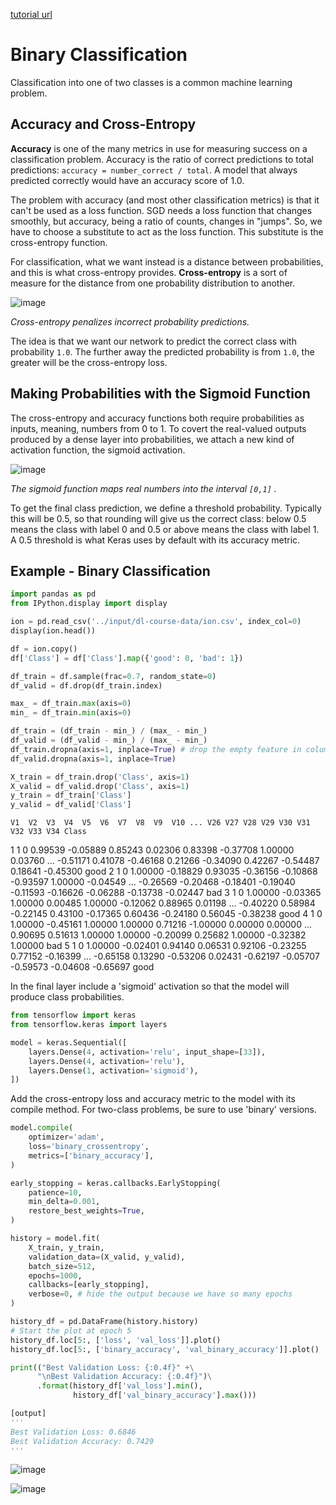 [tutorial url](https://www.kaggle.com/ryanholbrook/binary-classification)

# Binary Classification

Classification into one of two classes is a common machine learning problem.

## Accuracy and Cross-Entropy

**Accuracy** is one of the many metrics in use for measuring success on a classification problem. Accuracy is the ratio of correct predictions to total predictions: ```accuracy = number_correct / total```. A model that always predicted correctly would have an accuracy score of 1.0. 

The problem with accuracy (and most other classification metrics) is that it can't be used as a loss function. SGD needs a loss function that changes smoothly, but accuracy, being a ratio of counts, changes in "jumps". So, we have to choose a substitute to act as the loss function. This substitute is the cross-entropy function.

For classification, what we want instead is a distance between probabilities, and this is what cross-entropy provides. **Cross-entropy** is a sort of measure for the distance from one probability distribution to another.

![image](https://user-images.githubusercontent.com/74973306/104878975-46a83400-59a0-11eb-877d-759f20814961.png)

*Cross-entropy penalizes incorrect probability predictions.*

The idea is that we want our network to predict the correct class with probability ```1.0```. The further away the predicted probability is from ```1.0```, the greater will be the cross-entropy loss.

## Making Probabilities with the Sigmoid Function

The cross-entropy and accuracy functions both require probabilities as inputs, meaning, numbers from 0 to 1. To covert the real-valued outputs produced by a dense layer into probabilities, we attach a new kind of activation function, the sigmoid activation.

![image](https://user-images.githubusercontent.com/74973306/104879427-2fb61180-59a1-11eb-97ad-b0783789a412.png)

*The sigmoid function maps real numbers into the interval  ```[0,1]``` .*

To get the final class prediction, we define a threshold probability. Typically this will be 0.5, so that rounding will give us the correct class: below 0.5 means the class with label 0 and 0.5 or above means the class with label 1. A 0.5 threshold is what Keras uses by default with its accuracy metric.

## Example - Binary Classification

```python
import pandas as pd
from IPython.display import display

ion = pd.read_csv('../input/dl-course-data/ion.csv', index_col=0)
display(ion.head())

df = ion.copy()
df['Class'] = df['Class'].map({'good': 0, 'bad': 1})

df_train = df.sample(frac=0.7, random_state=0)
df_valid = df.drop(df_train.index)

max_ = df_train.max(axis=0)
min_ = df_train.min(axis=0)

df_train = (df_train - min_) / (max_ - min_)
df_valid = (df_valid - min_) / (max_ - min_)
df_train.dropna(axis=1, inplace=True) # drop the empty feature in column 2
df_valid.dropna(axis=1, inplace=True)

X_train = df_train.drop('Class', axis=1)
X_valid = df_valid.drop('Class', axis=1)
y_train = df_train['Class']
y_valid = df_valid['Class']
```

	V1	V2	V3	V4	V5	V6	V7	V8	V9	V10	...	V26	V27	V28	V29	V30	V31	V32	V33	V34	Class
1	1	0	0.99539	-0.05889	0.85243	0.02306	0.83398	-0.37708	1.00000	0.03760	...	-0.51171	0.41078	-0.46168	0.21266	-0.34090	0.42267	-0.54487	0.18641	-0.45300	good
2	1	0	1.00000	-0.18829	0.93035	-0.36156	-0.10868	-0.93597	1.00000	-0.04549	...	-0.26569	-0.20468	-0.18401	-0.19040	-0.11593	-0.16626	-0.06288	-0.13738	-0.02447	bad
3	1	0	1.00000	-0.03365	1.00000	0.00485	1.00000	-0.12062	0.88965	0.01198	...	-0.40220	0.58984	-0.22145	0.43100	-0.17365	0.60436	-0.24180	0.56045	-0.38238	good
4	1	0	1.00000	-0.45161	1.00000	1.00000	0.71216	-1.00000	0.00000	0.00000	...	0.90695	0.51613	1.00000	1.00000	-0.20099	0.25682	1.00000	-0.32382	1.00000	bad
5	1	0	1.00000	-0.02401	0.94140	0.06531	0.92106	-0.23255	0.77152	-0.16399	...	-0.65158	0.13290	-0.53206	0.02431	-0.62197	-0.05707	-0.59573	-0.04608	-0.65697	good

In the final layer include a 'sigmoid' activation so that the model will produce class probabilities.

```python
from tensorflow import keras
from tensorflow.keras import layers

model = keras.Sequential([
    layers.Dense(4, activation='relu', input_shape=[33]),
    layers.Dense(4, activation='relu'),    
    layers.Dense(1, activation='sigmoid'),
])
```

Add the cross-entropy loss and accuracy metric to the model with its compile method. For two-class problems, be sure to use 'binary' versions. 

```python
model.compile(
    optimizer='adam',
    loss='binary_crossentropy',
    metrics=['binary_accuracy'],
)
```

```python
early_stopping = keras.callbacks.EarlyStopping(
    patience=10,
    min_delta=0.001,
    restore_best_weights=True,
)

history = model.fit(
    X_train, y_train,
    validation_data=(X_valid, y_valid),
    batch_size=512,
    epochs=1000,
    callbacks=[early_stopping],
    verbose=0, # hide the output because we have so many epochs
)
```

```python
history_df = pd.DataFrame(history.history)
# Start the plot at epoch 5
history_df.loc[5:, ['loss', 'val_loss']].plot()
history_df.loc[5:, ['binary_accuracy', 'val_binary_accuracy']].plot()

print(("Best Validation Loss: {:0.4f}" +\
      "\nBest Validation Accuracy: {:0.4f}")\
      .format(history_df['val_loss'].min(), 
              history_df['val_binary_accuracy'].max()))

[output]
'''
Best Validation Loss: 0.6846
Best Validation Accuracy: 0.7429
'''
```

![image](https://user-images.githubusercontent.com/74973306/104879872-ffbb3e00-59a1-11eb-8eba-87df1f3a7965.png)

![image](https://user-images.githubusercontent.com/74973306/104879884-06e24c00-59a2-11eb-8c99-99cd3a5c050d.png)
